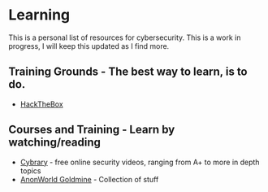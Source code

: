 # Learning
This is a personal list of resources for cybersecurity. This is a work in progress, I will keep this updated as I find more.

## Training Grounds - The best way to learn, is to do.
* [HackTheBox](https://www.hackthebox.com/)

## Courses and Training - Learn by watching/reading
* [Cybrary](https://cybrary.it) - free online security videos, ranging from A+ to more in depth topics
* [AnonWorld Goldmine](https://anonschool.org/) - Collection of stuff
